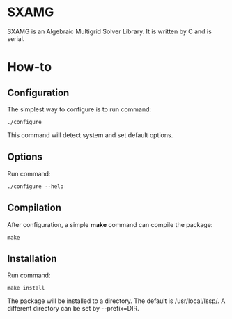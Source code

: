 # SXAMG

SXAMG is an Algebraic Multigrid Solver Library. It is written by C and is serial.

# How-to
## Configuration
The simplest way to configure is to run command:
```
./configure
```
This command will detect system and set default options.

## Options
Run command:
```
./configure --help
```

## Compilation
After configuration, a simple **make** command can compile the package:
```
make
```

## Installation
Run command:
```
make install
```
The package will be installed to a directory. The default is /usr/local/lssp/. A different directory can be set by --prefix=DIR.

